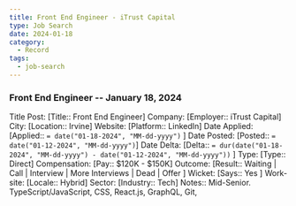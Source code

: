 ```yaml
---
title: Front End Engineer - iTrust Capital
type: Job Search
date: 2024-01-18
category:
  - Record
tags:
  - job-search
---
```


###  Front End Engineer -- January 18, 2024

Title Post: [Title:: Front End Engineer]
Company: [Employer:: iTrust Capital]
City: [Location:: Irvine]
Website: [Platform:: LinkedIn]
Date Applied: [Applied:: `= date("01-18-2024", "MM-dd-yyyy")` ]
Date Posted: [Posted::  `= date("01-12-2024", "MM-dd-yyyy")`]
Date Delta: [Delta::  `= dur(date("01-18-2024", "MM-dd-yyyy") - date("01-12-2024", "MM-dd-yyyy"))` ]
Type: [Type:: Direct]
Compensation: [Pay:: $120K - $150K]
Outcome: [Result:: Waiting | Call | Interview | More Interviews | Dead | Offer ]
Wicket: [Says:: Yes ]
Work-site: [Locale:: Hybrid]
Sector: [Industry:: Tech]
Notes:: Mid-Senior. TypeScript/JavaScript, CSS, React.js, GraphQL, Git,
